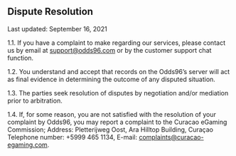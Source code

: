 ## Dispute Resolution

<Version>Last updated: September 16, 2021</Version>

1.1. If you have a complaint to make regarding our services, please contact us by email at [support@odds96.com](mailto:support@odds96.com) or by the customer support chat function.

1.2. You understand and accept that records on the Odds96’s server will act as final evidence in determining the outcome of any disputed situation.

1.3. The parties seek resolution of disputes by negotiation and/or mediation prior to arbitration.

1.4. If, for some reason, you are not satisfied with the resolution of your complaint by Odds96, you may report a complaint to the Curacao eGaming Commission; Address: Pletterijweg Oost, Ara Hilltop Building, Curaçao Telephone number: +5999 465 1134, E-mail: [complaints@curacao-egaming.com](mailto:complaints@curacao-egaming.com).
<!--stackedit_data:
eyJoaXN0b3J5IjpbLTIxNDEwMDYwMjZdfQ==
-->